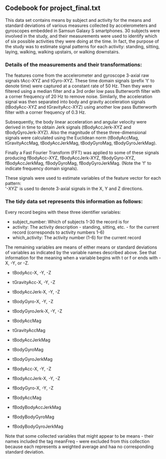 ## Codebook for project_final.txt

This data set contains means by subject and activity for the means and standard deviations of various measures collected by accelerometers
and gyroscopes embedded in Samsun Galaxy S smartphones.  30 subjects were involved in the study, and their measurements were used to identify which of six possible
activities they were doing at the time.  In fact, the purpose of the study was to estimate signal patterns for each activity:  standing, sitting, laying, walking, walking upstairs, or walking downstairs.

### Details of the measurements and their transformations:  

The features come from the accelerometer and gyroscope 3-axial raw signals tAcc-XYZ and tGyro-XYZ. These time domain signals (prefix 't' to denote time) 
were captured at a constant rate of 50 Hz. Then they were filtered using a median filter and a 3rd order low pass Butterworth filter with a corner frequency of 20 Hz 
to remove noise. Similarly, the acceleration signal was then separated into body and gravity acceleration signals (tBodyAcc-XYZ and tGravityAcc-XYZ) using another low 
pass Butterworth filter with a corner frequency of 0.3 Hz. 

Subsequently, the body linear acceleration and angular velocity were derived in time to obtain Jerk signals (tBodyAccJerk-XYZ and tBodyGyroJerk-XYZ). 
Also the magnitude of these three-dimensional signals were calculated using the Euclidean norm (tBodyAccMag, tGravityAccMag, tBodyAccJerkMag, tBodyGyroMag, 
tBodyGyroJerkMag). 

Finally a Fast Fourier Transform (FFT) was applied to some of these signals producing fBodyAcc-XYZ, fBodyAccJerk-XYZ, fBodyGyro-XYZ, fBodyAccJerkMag, 
fBodyGyroMag, fBodyGyroJerkMag. (Note the 'f' to indicate frequency domain signals). 

These signals were used to estimate variables of the feature vector for each pattern:  
'-XYZ' is used to denote 3-axial signals in the X, Y and Z directions.


### The tidy data set represents this information as follows:

Every record begins with these three identifier variables:

* subject_number:  Which of subjects 1-30 the record is for
* activity:  The activity description - standing, sitting, etc. - for the current record (corresponds to activity numbers 1-6)
* which_activity:  The activity number (1-6) for the current record

The remaining variables are means of either means or standard deviations of variables as indicated by the variable names described above.
See that information for the meaning when a variable begins with t or f or ends with -X, -Y, or -Z.


* tBodyAcc-X, -Y, -Z

* tGravityAcc-X, -Y, -Z

* tBodyAccJerk-X, -Y, -Z

* tBodyGyro-X, -Y, -Z

* tBodyGyroJerk-X, -Y, -Z

* tBodyAccMag

* tGravityAccMag

* tBodyAccJerkMag

* tBodyGyroMag

* tBodyGyroJerkMag

* fBodyAcc-X, -Y, -Z

* fBodyAccJerk-X, -Y, -Z

* fBodyGyro-X, -Y, -Z

* fBodyAccMag

* fBodyBodyAccJerkMag

* fBodyBodyGyroMag

* fBodyBodyGyroJerkMag


Note that some collected variables that might appear to be means - their names included the tag meanFreq - were excluded from this collection because each represents
a weighted average and haa no corresponding standard deviation.







